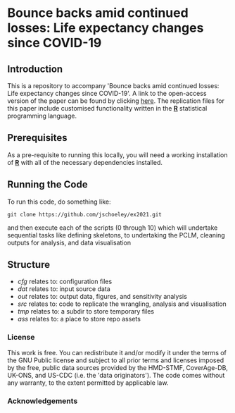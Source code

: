 # Bounce backs amid continued losses: Life expectancy changes since COVID-19

<!-- [![DOI](https://zenodo.org/badge/334238621.svg)](https://zenodo.org/badge/latestdoi/334238621)
[![Generic badge](https://img.shields.io/badge/R-4.1.2-orange.svg)](https://shields.io/)
[![Generic badge](https://img.shields.io/badge/License-GNU-<green>.svg)](https://shields.io/) -->

## Introduction

This is a repository to accompany 'Bounce backs amid continued losses: Life expectancy changes since COVID-19'. A link to the open-access version of the paper can be found by clicking [here](). The replication files for this paper include customised functionality written in the [**R**](https://www.r-project.org/) statistical programming language.

## Prerequisites

As a pre-requisite to running this locally, you will need a working installation of [**R**](https://www.r-project.org/) with all of the necessary dependencies installed.

## Running the Code

To run this code, do something like:

```console
git clone https://github.com/jschoeley/ex2021.git
```

and then execute each of the scripts (0 through 10) which will undertake sequential tasks like defining skeletons, to undertaking the PCLM, cleaning outputs for analysis, and data visualisation

## Structure

- _cfg_ relates to: configuration files
- _dat_ relates to: input source data
- _out_ relates to: output data, figures, and sensitivity analysis
- _src_ relates to: code to replicate the wrangling, analysis and visualisation
- _tmp_ relates to: a subdir to store temporary files
- _ass_ relates to: a place to store repo assets

### License

This work is free. You can redistribute it and/or modify it under the terms of the GNU Public license and subject to all prior terms and licenses imposed by the free, public data sources provided by the HMD-STMF, CoverAge-DB, UK-ONS, and US-CDC (i.e. the 'data originators'). The code comes without any warranty, to the extent permitted by applicable law.

### Acknowledgements

